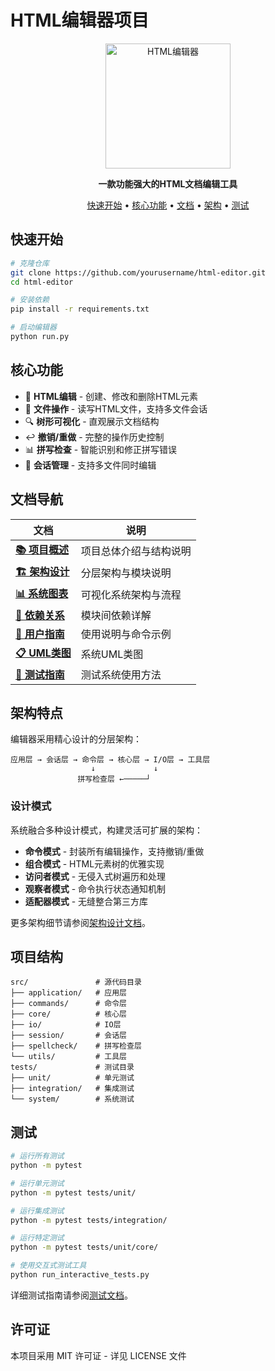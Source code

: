 # HTML编辑器项目

<div align="center">
  <img src="docs/images/logo.png" alt="HTML编辑器" width="200" height="200">
  <br>
  <p>
    <strong>一款功能强大的HTML文档编辑工具</strong>
  </p>
  <p>
    <a href="#快速开始">快速开始</a> •
    <a href="#核心功能">核心功能</a> •
    <a href="#文档导航">文档</a> •
    <a href="#架构特点">架构</a> •
    <a href="#测试">测试</a>
  </p>
</div>

## 快速开始

```bash
# 克隆仓库
git clone https://github.com/yourusername/html-editor.git
cd html-editor

# 安装依赖
pip install -r requirements.txt

# 启动编辑器
python run.py
```

## 核心功能

- 📝 **HTML编辑** - 创建、修改和删除HTML元素
- 💾 **文件操作** - 读写HTML文件，支持多文件会话
- 🔍 **树形可视化** - 直观展示文档结构
- ↩️ **撤销/重做** - 完整的操作历史控制
- 📊 **拼写检查** - 智能识别和修正拼写错误
- 🔄 **会话管理** - 支持多文件同时编辑

## 文档导航

| 文档 | 说明 |
|------|------|
| [**📚 项目概述**](docs/PROJECT_OVERVIEW.md) | 项目总体介绍与结构说明 |
| [**🏗️ 架构设计**](docs/architecture.md) | 分层架构与模块说明 |
| [**📊 系统图表**](docs/complete_project_diagram.md) | 可视化系统架构与流程 |
| [**🔗 依赖关系**](docs/detailed_dependencies.md) | 模块间依赖详解 |
| [**📖 用户指南**](docs/USER_GUIDE.md) | 使用说明与命令示例 |
| [**📋 UML类图**](system_architecture.puml) | 系统UML类图 |
| [**🧪 测试指南**](README_TESTING.md) | 测试系统使用方法 |

## 架构特点

编辑器采用精心设计的分层架构：

```
应用层 → 会话层 → 命令层 → 核心层 → I/O层 → 工具层
                  ↓             ↓
               拼写检查层 ←─────┘
```

### 设计模式

系统融合多种设计模式，构建灵活可扩展的架构：

- **命令模式** - 封装所有编辑操作，支持撤销/重做
- **组合模式** - HTML元素树的优雅实现
- **访问者模式** - 无侵入式树遍历和处理
- **观察者模式** - 命令执行状态通知机制
- **适配器模式** - 无缝整合第三方库

更多架构细节请参阅[架构设计文档](docs/architecture.md)。

## 项目结构

```
src/               # 源代码目录
├── application/   # 应用层
├── commands/      # 命令层
├── core/          # 核心层
├── io/            # IO层
├── session/       # 会话层
├── spellcheck/    # 拼写检查层
└── utils/         # 工具层
tests/             # 测试目录
├── unit/          # 单元测试
├── integration/   # 集成测试
└── system/        # 系统测试
```

## 测试

```bash
# 运行所有测试
python -m pytest

# 运行单元测试
python -m pytest tests/unit/

# 运行集成测试
python -m pytest tests/integration/

# 运行特定测试
python -m pytest tests/unit/core/

# 使用交互式测试工具
python run_interactive_tests.py
```

详细测试指南请参阅[测试文档](README_TESTING.md)。

## 许可证

本项目采用 MIT 许可证 - 详见 LICENSE 文件
